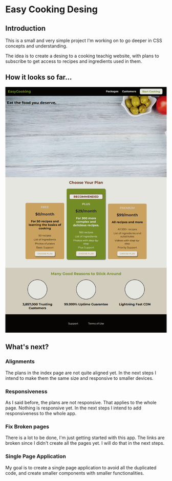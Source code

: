 # Easy Cooking Desing

## Introduction
This is a small and very simple project I'm working on to go deeper in CSS concepts and understanding.

The idea is to create a desing to a cooking teachig website, with plans to subscribe to get access to recipes and ingredients used in them.

## How it looks so far...

![This is how the page looks so far](/images/easy-cooking_design.png)

## What's next?

### Alignments

The plans in the index page are not quite aligned yet. In the next steps I intend to make them the same size and responsive to smaller devices.

### Responsiveness

As I said before, the plans are not responsive. That applies to the whole page. Nothing is responsive yet. In the next steps I intend to add responsiveness to the whole app.

### Fix Broken pages

There is a lot to be done, I'm just getting started with this app. The links are broken since I didn't create all the pages yet. I will do that in the next steps.

### Single Page Application

My goal is to create a single page application to avoid all the duplicated code, and create smaller components with smaller functionalities.
